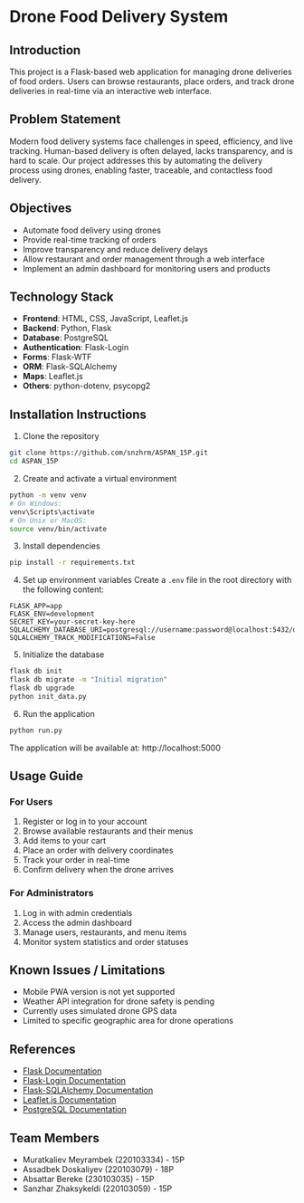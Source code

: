 # Drone Food Delivery System

## Introduction
This project is a Flask-based web application for managing drone deliveries of food orders. Users can browse restaurants, place orders, and track drone deliveries in real-time via an interactive web interface.

## Problem Statement
Modern food delivery systems face challenges in speed, efficiency, and live tracking. Human-based delivery is often delayed, lacks transparency, and is hard to scale. Our project addresses this by automating the delivery process using drones, enabling faster, traceable, and contactless food delivery.

## Objectives
- Automate food delivery using drones
- Provide real-time tracking of orders
- Improve transparency and reduce delivery delays
- Allow restaurant and order management through a web interface
- Implement an admin dashboard for monitoring users and products

## Technology Stack
- **Frontend**: HTML, CSS, JavaScript, Leaflet.js
- **Backend**: Python, Flask
- **Database**: PostgreSQL
- **Authentication**: Flask-Login
- **Forms**: Flask-WTF
- **ORM**: Flask-SQLAlchemy
- **Maps**: Leaflet.js
- **Others**: python-dotenv, psycopg2

## Installation Instructions

1. Clone the repository
```bash
git clone https://github.com/snzhrm/ASPAN_15P.git
cd ASPAN_15P
```

2. Create and activate a virtual environment
```bash
python -m venv venv
# On Windows:
venv\Scripts\activate
# On Unix or MacOS:
source venv/bin/activate
```

3. Install dependencies
```bash
pip install -r requirements.txt
```

4. Set up environment variables
Create a `.env` file in the root directory with the following content:
```
FLASK_APP=app
FLASK_ENV=development
SECRET_KEY=your-secret-key-here
SQLALCHEMY_DATABASE_URI=postgresql://username:password@localhost:5432/dbname
SQLALCHEMY_TRACK_MODIFICATIONS=False
```

5. Initialize the database
```bash
flask db init
flask db migrate -m "Initial migration"
flask db upgrade
python init_data.py
```

6. Run the application
```bash
python run.py
```

The application will be available at: http://localhost:5000

## Usage Guide

### For Users
1. Register or log in to your account
2. Browse available restaurants and their menus
3. Add items to your cart
4. Place an order with delivery coordinates
5. Track your order in real-time
6. Confirm delivery when the drone arrives

### For Administrators
1. Log in with admin credentials
2. Access the admin dashboard
3. Manage users, restaurants, and menu items
4. Monitor system statistics and order statuses


## Known Issues / Limitations
- Mobile PWA version is not yet supported
- Weather API integration for drone safety is pending
- Currently uses simulated drone GPS data
- Limited to specific geographic area for drone operations

## References
- [Flask Documentation](https://flask.palletsprojects.com/)
- [Flask-Login Documentation](https://flask-login.readthedocs.io/)
- [Flask-SQLAlchemy Documentation](https://flask-sqlalchemy.palletsprojects.com/)
- [Leaflet.js Documentation](https://leafletjs.com/)
- [PostgreSQL Documentation](https://www.postgresql.org/docs/)

## Team Members
- Muratkaliev Meyrambek (220103334) - 15P
- Assadbek Doskaliyev (220103079) - 18P
- Absattar Bereke (230103035) - 15P
- Sanzhar Zhaksykeldi (220103059) - 15P
